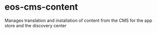 eos-cms-content
===============

Manages translation and installation of content from the CMS for the app store and the discovery center
